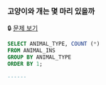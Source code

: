 ### 고양이와 개는 몇 마리 있을까

🔒 [문제 보기](https://school.programmers.co.kr/learn/courses/30/lessons/59040)

```SQL
SELECT ANIMAL_TYPE, COUNT (*)
FROM ANIMAL_INS
GROUP BY ANIMAL_TYPE
ORDER BY 1;

------
